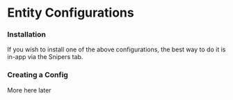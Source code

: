 # Entity Configurations

### Installation

If you wish to install one of the above configurations, the best way to do it is in-app via the Snipers tab.

### Creating a Config

More here later
